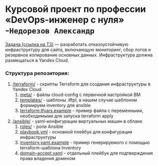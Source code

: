 # Курсовой проект по профессии «DevOps-инженер с нуля» -`Недорезов Александр`

[Задача (ссылка на ТЗ)](https://github.com/netology-code/sys-diplom/blob/main/README.md) — разработать отказоустойчивую инфраструктуру для сайта, включающую мониторинг, сбор логов и резервное копирование основных данных. Инфраструктура должна размещаться в Yandex Cloud.

### Структура репозитория:
1. [/terraform/](https://github.com/smutosey/netology-coursework/tree/master/terraform) - скрипты Terraform для создания инфраструктуры в Yandex Cloud
   1. [meta/](https://github.com/smutosey/netology-coursework/tree/master/terraform/meta) - файлы cloud-config с первичной настройкой ВМ
   2. [templates/](https://github.com/smutosey/netology-coursework/tree/master/terraform/templates) - шаблоны .tftpl, в нашем случае шаблоном формируем inventory для ansible
   3. [terraform.tfvars.example](https://github.com/smutosey/netology-coursework/blob/master/terraform/terraform.tfvars.example) - пример файла с переменными, необходимыми для запуска terraform apply
2. [/ansible/](https://github.com/smutosey/netology-coursework/tree/master/ansible) - yaml-конфигурации виртуальных машин в облаке
   1. [roles/](https://github.com/smutosey/netology-coursework/tree/master/ansible/roles) - роли Ansible
   2. [playbook.yml](https://github.com/smutosey/netology-coursework/blob/master/ansible/playbook.yaml) - основной плейбук для конфигурации инфраструктуры
   3. [inventory.yaml.example](https://github.com/smutosey/netology-coursework/blob/master/ansible/inventory.yaml.example) - пример генерируемого с помощью terraform-шаблона Inventory
   4. [domain-accept.yaml](https://github.com/smutosey/netology-coursework/blob/master/ansible/domain-accept.yaml) - отдельный плейбук для подтверждения права владения доменом


